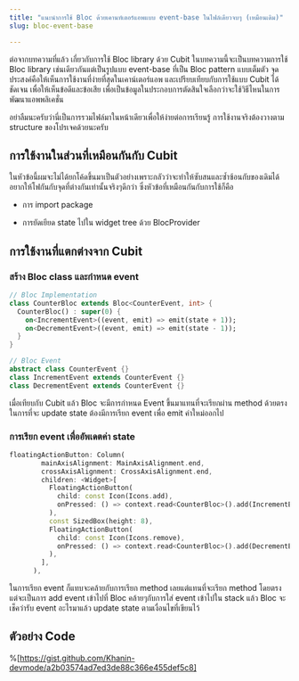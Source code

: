 ```yaml
---
title: "แนะนำการใช้ Bloc ด้วยเคานท์เตอร์แอพแบบ event-base ในไฟล์เดียวจบๆ (เหมือนเดิม)"
slug: bloc-event-base

---
```


ต่อจากบทความที่แล้ว เกี่ยวกับการใช้ Bloc library ด้วย Cubit ในบทความนี้จะเป็นบทความการใช้ Bloc library เช่นเดียวกันแต่เป็นรูปแบบ event-base ที่เป็น Bloc pattern แบบเต็มตัว จุดประสงค์คือให้เห็นการใช้งานที่ง่ายที่สุดในเคาน์เตอร์แอพ และเปรียบเทียบกับการใช้แบบ Cubit ได้ชัดเจน เพื่อให้เห็นข้อดีและข้อเสีย เพื่อเป็นข้อมูลในประกอบการตัดสินใจเลือกว่าจะใช้วิธีไหนในการพัฒนาแอพพลิเคชั่น

อย่าลืมนะครับว่านี่เป็นการรวมไฟล์มาในหน้าเดียวเพื่อให้ง่ายต่อการเรียนรู้ การใช้งานจริงต้องวางตาม structure ของโปรเจคด้วยนะครับ

## การใช้งานในส่วนที่เหมือนกันกับ Cubit

ในหัวข้อนี้ผมจะไม่ได้ยกโค้ดขึ้นมาเป็นตัวอย่างเพราะกลัวว่าจะทำให้ซับสนและซ้ำซ้อนกับของเดิมได้ อยากให้โฟกันกับจุดที่ต่างกันเท่านั้นจริงๆดีกว่า ซึ่งหัวข้อที่เหมือนกันกับการใช้ก็คือ

* การ import package
    
* การยัดเยียด state ไปใน widget tree ด้วย BlocProvider
    

## การใช้งานที่แตกต่างจาก Cubit

### สร้าง Bloc class และกำหนด event

```dart
// Bloc Implementation
class CounterBloc extends Bloc<CounterEvent, int> {
  CounterBloc() : super(0) {
    on<IncrementEvent>((event, emit) => emit(state + 1));
    on<DecrementEvent>((event, emit) => emit(state - 1));
  }
}

// Bloc Event
abstract class CounterEvent {}
class IncrementEvent extends CounterEvent {}
class DecrementEvent extends CounterEvent {}
```

เมื่อเทียบกับ Cubit แล้ว Bloc จะมีการกำหนด Event ขึ้นมาแทนที่จะเรียกผ่าน method ด้วยตรง ในการที่จะ update state ต้องมีการเรียก event เพื่อ emit ค่าใหม่ออกไป

### การเรียก event เพื่ออัพเดตค่า state

```dart
floatingActionButton: Column(
        mainAxisAlignment: MainAxisAlignment.end,
        crossAxisAlignment: CrossAxisAlignment.end,
        children: <Widget>[
          FloatingActionButton(
            child: const Icon(Icons.add),
            onPressed: () => context.read<CounterBloc>().add(IncrementEvent()),
          ),
          const SizedBox(height: 8),
          FloatingActionButton(
            child: const Icon(Icons.remove),
            onPressed: () => context.read<CounterBloc>().add(DecrementEvent()),
          ),
        ],
      ),
```

ในการเรียก event ก็แทบจะคล้ายกับการเรียก method เลยแต่แทนที่จะเรียก method โดยตรง แต่จะเป็นการ add event เข้าไปที่ Bloc คล้ายๆกับการใส่ event เข้าไปใน stack แล้ว Bloc จะเช็คว่ารับ event อะไรมาแล้ว update state ตามเงื่อนไขที่เขียนไว้

## ตัวอย่าง Code

%[https://gist.github.com/Khanin-devmode/a2b03574ad7ed3de88c366e455def5c8]